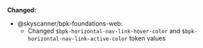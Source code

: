 **Changed:**

- @skyscanner/bpk-foundations-web:
  - Changed `$bpk-horizontal-nav-link-hover-color` and `$bpk-horizontal-nav-link-active-color` token values